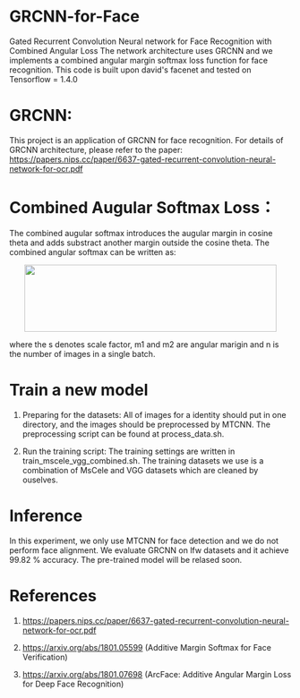 # GRCNN-for-Face
Gated Recurrent Convolution Neural network for Face Recognition with Combined Angular Loss
The network architecture uses GRCNN and we implements a combined angular margin softmax loss function for face recognition. This code is built upon david's facenet and tested on Tensorflow = 1.4.0

# GRCNN:
This project is an application of GRCNN for face recognition. For details of GRCNN architecture, please refer to the paper: https://papers.nips.cc/paper/6637-gated-recurrent-convolution-neural-network-for-ocr.pdf

# Combined Augular Softmax Loss：
The combined augular softmax introduces the augular margin in cosine theta and adds substract another margin outside the cosine theta.
The combined angular softmax can be written as:

<div align=center><img src="https://github.com/Jianfeng1991/GRCNN-for-Face/blob/master/combined_loss.PNG" width="450" height="120" ></div>

where the s denotes scale factor, m1 and m2 are angular marigin and n is the number of images in a single batch.

# Train a new model
1. Preparing for the datasets: 
All of images for a identity should put in one directory, and the images should be preprocessed by MTCNN. The preprocessing script can be found at process_data.sh.

2. Run the training script:
The training settings are written in train_mscele_vgg_combined.sh. The training datasets we use is a combination of MsCele and VGG datasets which are cleaned by ouselves.

# Inference
In this experiment, we only use MTCNN for face detection and we do not perform face alignment.
We evaluate GRCNN on lfw datasets and it achieve 99.82 % accuracy. The pre-trained model will be relased soon.

# References

1. https://papers.nips.cc/paper/6637-gated-recurrent-convolution-neural-network-for-ocr.pdf

2. https://arxiv.org/abs/1801.05599  (Additive Margin Softmax for Face Verification)

3. https://arxiv.org/abs/1801.07698  (ArcFace: Additive Angular Margin Loss for Deep Face Recognition)

